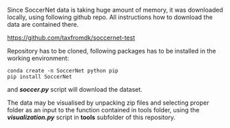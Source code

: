 Since SoccerNet data is taking huge amount of memory, it was downloaded locally, using following github repo. 
All instructions how to download the data are contained there.

https://github.com/taxfromdk/soccernet-test

Repository has to be cloned, following packages has to be installed in the working environment:

```
conda create -n SoccerNet python pip
pip install SoccerNet
```

and ***soccer.py*** script will download the dataset.

The data may be visualised by unpacking zip files and selecting proper folder as an input to the function contained in tools folder, using the ***visualization.py*** script in __tools__ subfolder of this repository.
